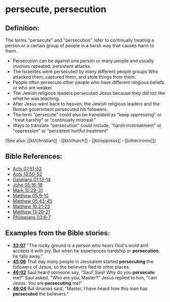 # persecute, persecution #

## Definition: ##

The terms "persecute" and "persecution" refer to continually treating a person or a certain group of people in a harsh way that causes harm to them.

 * Persecution can be against one person or many people and usually involves repeated, persistent attacks.
 * The Israelites were persecuted by many different people groups Who attacked them, captured them, and stole things from them.
 * People often persecute other people who have different religious beliefs or who are weaker.
 * The Jewish religious leaders persecuted Jesus because they did not like what he was teaching.
 * After Jesus went back to heaven, the Jewish religious leaders and the Roman government persecuted his followers.
 * The term "persecute" could also be translated as "keep oppressing" or "treat harshly" or "continually mistreat."
 * Ways to translate "persecution" could include,  "harsh mistreatment" or "oppression" or "persistent hurtful treatment"

(See also: [[kt/christian]] **·** [[kt/church]] **·** [[kt/oppress]] **·** [[other/rome]])

## Bible References: ##

* [Acts 07:51-53](en/tn/act/help/07/51)
* [Acts 13:50-52](en/tn/act/help/13/50)
* [Galatians 01:13-14](en/tn/gal/help/01/13)
* [John 05:16-18](en/tn/jhn/help/05/16)
* [Mark 10:29-31](en/tn/mrk/help/10/29)
* [Matthew 05:9-10](en/tn/mat/help/05/09)
* [Matthew 05:43-45](en/tn/mat/help/05/43)
* [Matthew 10:21-23](en/tn/mat/help/10/21)
* [Matthew 13:20-21](en/tn/mat/help/13/20)
* [Philippians 03:6-7](en/tn/php/help/03/06)

## Examples from the Bible stories: ##

 * __[33:07](en/tn/obs/help/33/07)__ "The rocky ground is a person who hears God's word and accepts it with joy. But when he experiences hardship or __persecution__, he falls away."
 * __[45:06](en/tn/obs/help/45/06)__ That day many people in Jerusalem started __persecuting__ the followers of Jesus, so the believers fled to other places. 
 * __[46:02](en/tn/obs/help/46/02)__ Saul heard someone say, "Saul! Saul! Why do you __persecute__ me?" Saul asked, "Who are you, Master?" Jesus replied to him, "I am Jesus. You are __persecuting__ me!"
 * __[46:04](en/tn/obs/help/46/04)__ But Ananias said, "Master, I have heard how this man has __persecuted__ the believers."